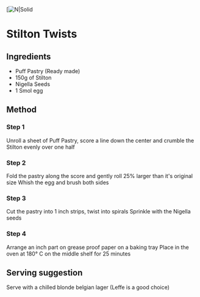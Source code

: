 [![N|Solid](https://instagram.flhr3-2.fna.fbcdn.net/v/t51.2885-15/sh0.08/e35/s640x640/83564158_2952933048104176_7859663948644652477_n.jpg?_nc_ht=instagram.flhr3-2.fna.fbcdn.net&_nc_cat=104&_nc_ohc=18gtBCGuwg8AX95iGwy&_nc_tp=24&oh=cb3d7e1e839a8b0438ca87316b86b7fc&oe=5FB3B214)

# Stilton Twists

## Ingredients

  - Puff Pastry (Ready made)
  - 150g of Stilton
  - Nigella Seeds
  - 1 Smol egg
  
## Method

### Step 1

Unroll a sheet of Puff Pastry, score a line down the center and crumble the Stilton evenly over one half

### Step 2

Fold the pastry along the score and gently roll 25% larger than it's original size
Whish the egg and brush both sides

### Step 3
Cut the pastry into 1 inch strips, twist into spirals
Sprinkle with the Nigella seeds

### Step 4
Arrange an inch part on grease proof paper on a baking tray
Place in the oven at 180° C on the middle shelf for 25 minutes

## Serving suggestion

Serve with a chilled blonde belgian lager (Leffe is a good choice)

